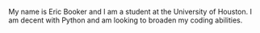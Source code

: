 My name is Eric Booker and I am a student at the University of Houston. I am decent with Python and am looking to broaden my coding abilities.
